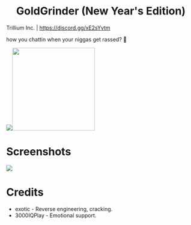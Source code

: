<h1 align="center">GoldGrinder (New Year's Edition)</h1>

Trillium Inc. | https://discord.gg/xE2sYvtm

how you chattin when your niggas get rassed? 🚬

<img src="https://media.tenor.com/vm31-czZkX0AAAAM/smoked-bozo-xqc.gif"><img height=220 src="https://www.icegif.com/wp-content/uploads/happy-new-year-icegif.gif">


# Screenshots
<img src="https://cdn.discordapp.com/attachments/1165673716898861206/1190743318292869130/image.png?ex=65a2e922&is=65907422&hm=d886f714da15803bf386367ee42f85254638a3956762f4415fd64c9f6b8f04e0&">

# Credits
- exotic - Reverse engineering, cracking.
- 3000IQPlay - Emotional support.

